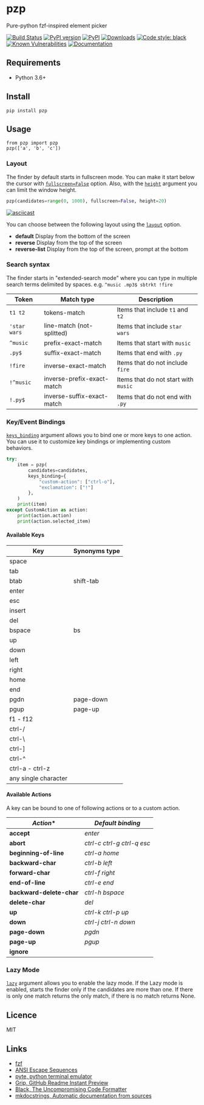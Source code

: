 pzp
==============

Pure-python fzf-inspired element picker

[![Build Status](https://github.com/andreax79/pzp/workflows/Tests/badge.svg)](https://github.com/andreax79/pzp/actions)
[![PyPI version](https://badge.fury.io/py/pzp.svg)](https://badge.fury.io/py/pzp)
[![PyPI](https://img.shields.io/pypi/pyversions/pzp.svg)](https://pypi.org/project/pzp)
[![Downloads](https://pepy.tech/badge/pzp/month)](https://pepy.tech/project/pzp)
[![Code style: black](https://img.shields.io/badge/code%20style-black-000000.svg)](https://github.com/psf/black)
[![Known Vulnerabilities](https://snyk-widget.herokuapp.com/badge/pip/pzp/badge.svg)](https://snyk.io/test/github/andreax79/pzp)
[![Documentation](https://readthedocs.org/projects/pzp/badge/?version=latest)](https://pzp.readthedocs.io/en/latest/)

Requirements
-----------
* Python 3.6+

Install
-------

```
pip install pzp
```

Usage
-----

```
from pzp import pzp
pzp(['a', 'b', 'c'])
```


### Layout

The finder by default starts in fullscreen mode. You can make it start below the
cursor with [`fullscreen=False`](https://pzp.readthedocs.io/en/latest/api/module/#pzp.pzp) option.
Also, with the [`height`](https://pzp.readthedocs.io/en/latest/api/module/#pzp.pzp) argument you can limit the window height.

```python
pzp(candidates=range(0, 1000), fullscreen=False, height=20)
```

[![asciicast](https://asciinema.org/a/WtgiYfdtZjlShbeZaHuf5hWCZ.svg)](https://asciinema.org/a/WtgiYfdtZjlShbeZaHuf5hWCZ?autoplay=1)

You can choose between the following layout using the [`layout`](https://pzp.readthedocs.io/en/latest/api/module/#pzp.pzp) option.

* **default** Display from the bottom of the screen
* **reverse** Display from the top of the screen
* **reverse-list** Display from the top of the screen, prompt at the bottom

### Search syntax

The finder starts in "extended-search mode" where you can type in multiple search
terms delimited by spaces. e.g. `^music .mp3$ sbtrkt !fire`

| Token        | Match type                 | Description                          |
| ------------ | -------------------------- | ------------------------------------ |
| `t1 t2`      | tokens-match               | Items that include `t1` and `t2`     |
| `'star wars` | line-match (not-splitted)  | Items that include `star wars`       |
| `^music`     | prefix-exact-match         | Items that start with `music`        |
| `.py$`       | suffix-exact-match         | Items that end with `.py`            |
| `!fire`      | inverse-exact-match        | Items that do not include `fire`     |
| `!^music`    | inverse-prefix-exact-match | Items that do not start with `music` |
| `!.py$`      | inverse-suffix-exact-match | Items that do not end with `.py`     |

### Key/Event Bindings

[`keys_binding`](https://pzp.readthedocs.io/en/latest/api/module/#pzp.pzp) argument allows you to bind one or more keys to one action.
You can use it to customize key bindings or implementing custom behaviors.

```python
try:
    item = pzp(
        candidates=candidates,
        keys_binding={
            "custom-action": ["ctrl-o"],
            "exclamation": ["!"]
        },
    )
    print(item)
except CustomAction as action:
    print(action.action)
    print(action.selected_item)
```

#### Available Keys

| Key                   | Synonyms type         |
| --------------------- | --------------------- |
| space                 |                       |
| tab                   |                       |
| btab                  | shift-tab             |
| enter                 |                       |
| esc                   |                       |
| insert                |                       |
| del                   |                       |
| bspace                | bs                    |
| up                    |                       |
| down                  |                       |
| left                  |                       |
| right                 |                       |
| home                  |                       |
| end                   |                       |
| pgdn                  | page-down             |
| pgup                  | page-up               |
| f1 - f12              |                       |
| ctrl-/                |                       |
| ctrl-\                |                       |
| ctrl-]                |                       |
| ctrl-^                |                       |
| ctrl-a - ctrl-z       |                       |
| any single character  |                       |

#### Available Actions

A key can be bound to one of following actions or to a custom action.

| *Action**                 | *Default binding*                     |
| ------------------------- | ------------------------------------- |
| **accept**                | *enter*                               |
| **abort**                 | *ctrl-c*  *ctrl-g*  *ctrl-q*  *esc*   |
| **beginning-of-line**     | *ctrl-a*  *home*                      |
| **backward-char**         | *ctrl-b* *left*                       |
| **forward-char**          | *ctrl-f*  *right*                     |
| **end-of-line**           | *ctrl-e*  *end*                       |
| **backward-delete-char**  | *ctrl-h*  *bspace*                    |
| **delete-char**           | *del*                                 |
| **up**                    | *ctrl-k*  *ctrl-p*  *up*              |
| **down**                  | *ctrl-j*  *ctrl-n*  *down*            |
| **page-down**             | *pgdn*                                |
| **page-up**               | *pgup*                                |
| **ignore**                |                                       |

### Lazy Mode

[`lazy`](https://pzp.readthedocs.io/en/latest/api/module/#pzp.pzp) argument allows you to enable the lazy mode.
If the Lazy mode is enabled, starts the finder only if the candidates are more than one.
If there is only one match returns the only match, if there is no match returns None.

Licence
-------
MIT

Links
-----

* [fzf](https://github.com/junegunn/fzf)
* [ANSI Escape Sequences](https://gist.github.com/fnky/458719343aabd01cfb17a3a4f7296797)
* [pyte, python terminal emulator](https://github.com/selectel/pyte)
* [Grip, GitHub Readme Instant Preview](https://github.com/joeyespo/grip)
* [Black, The Uncompromising Code Formatter](https://github.com/psf/black)
* [mkdocstrings, Automatic documentation from sources](https://github.com/mkdocstrings/mkdocstrings)
